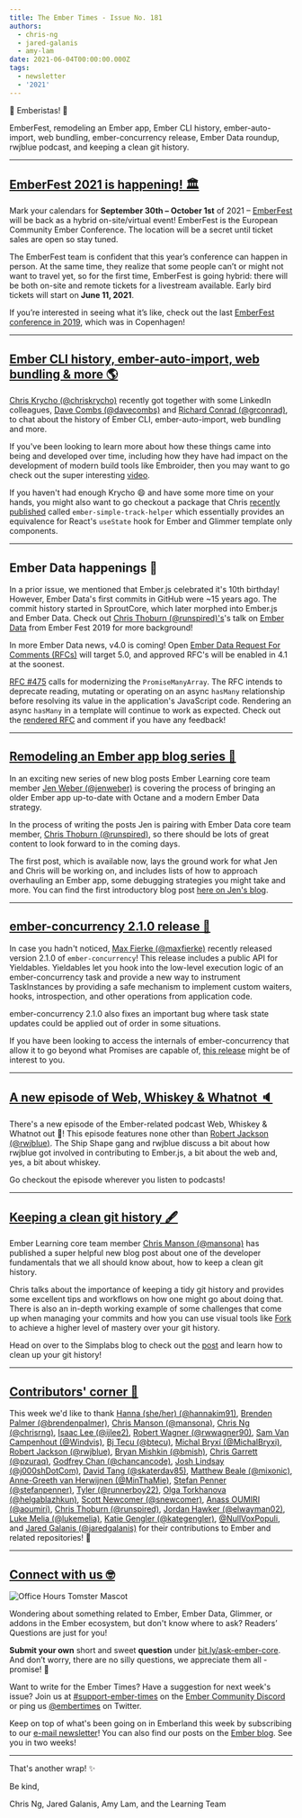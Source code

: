 ```yaml
---
title: The Ember Times - Issue No. 181
authors:
  - chris-ng
  - jared-galanis
  - amy-lam
date: 2021-06-04T00:00:00.000Z
tags:
  - newsletter
  - '2021'
---
```


👋 Emberistas! 🐹

EmberFest, remodeling an Ember app, Ember CLI history, ember-auto-import, web bundling, ember-concurrency release, Ember Data roundup, rwjblue podcast, and keeping a clean git history.

---

## [EmberFest 2021 is happening! 🏛️](https://twitter.com/EmberFest/status/1398291012489994241)

Mark your calendars for **September 30th – October 1st** of 2021 – [EmberFest](https://emberfest.eu/) will be back as a hybrid on-site/virtual event! EmberFest is the European Community Ember Conference. The location will be a secret until ticket sales are open so stay tuned.

The EmberFest team is confident that this year’s conference can happen in person. At the same time, they realize that some people can’t or might not want to travel yet, so for the first time, EmberFest is going hybrid: there will be both on-site and remote tickets for a livestream available. Early bird tickets will start on **June 11, 2021**.

If you’re interested in seeing what it’s like, check out the last [EmberFest conference in 2019](https://www.youtube.com/watch?v=8EyI_xyha6k), which was in Copenhagen!

---

## [Ember CLI history, ember-auto-import, web bundling & more 🌎](https://twitter.com/chriskrycho/status/1397991369231138817)

[Chris Krycho (@chriskrycho)](https://github.com/chriskrycho) recently got together with some LinkedIn colleagues, [Dave Combs (@davecombs)](https://github.com/davecombs) and [Richard Conrad (@grconrad)](https://github.com/grconrad), to chat about the history of Ember CLI, ember-auto-import, web bundling and more.

If you've been looking to learn more about how these things came into being and developed over time, including how they have had impact on the development of modern build tools like Embroider, then you may want to go check out the super interesting [video](https://www.youtube.com/watch?v=c5yV1HjGIK0).

If you haven't had enough Krycho 😄 and have some more time on your hands, you might also want to go checkout a package that Chris [recently published](https://twitter.com/chriskrycho/status/1397747097487613952) called `ember-simple-track-helper` which essentially provides an equivalence for React's `useState` hook for Ember and Glimmer template only components.

---

## Ember Data happenings 👀

In a prior issue, we mentioned that Ember.js celebrated it's 10th birthday! However, Ember Data's first commits in GitHub were ~15 years ago. The commit history started in SproutCore, which later morphed into Ember.js and Ember Data. Check out [Chris Thoburn (@runspired)'s](https://github.com/runspired)'s talk on [Ember Data](https://www.youtube.com/watch?v=zbqbsOyLM30) from Ember Fest 2019 for more background!

In more Ember Data news, v4.0 is coming! Open [Ember Data Request For Comments (RFCs)](https://github.com/emberjs/rfcs/pulls?q=is%3Apr+is%3Aopen+label%3AT-ember-data) will target 5.0, and approved RFC's will be enabled in 4.1 at the soonest.

[RFC #475](https://github.com/emberjs/rfcs/pull/745) calls for modernizing the `PromiseManyArray`. The RFC intends to deprecate reading, mutating or operating on an async `hasMany` relationship before resolving its value in the application's JavaScript code. Rendering an async `hasMany` in a template will continue to work as expected. Check out the [rendered RFC](https://github.com/runspired/rfcs/blob/ember-data/deprecate-methods-on-promise-many-array/text/0745-ember-data-deprecate-methods-on-promise-many-array.md) and comment if you have any feedback!

---

## [Remodeling an Ember app blog series 📖](https://twitter.com/jwwweber/status/1400455533627207681)

In an exciting new series of new blog posts Ember Learning core team member [Jen Weber (@jenweber)](https://github.com/jenweber) is covering the process of bringing an older Ember app up-to-date with Octane and a modern Ember Data strategy.

In the process of writing the posts Jen is pairing with Ember Data core team member, [Chris Thoburn (@runspired)](https://github.com/runspired), so there should be lots of great content to look forward to in the coming days.

The first post, which is available now, lays the ground work for what Jen and Chris will be working on, and includes lists of how to approach overhauling an Ember app, some debugging strategies you might take and more. You can find the first introductory blog post [here on Jen's blog](https://www.jenweber.dev/remodeling-an-ember-app---introduction/).

---

## [ember-concurrency 2.1.0 release 🐹](https://twitter.com/m4xm4n/status/1399769152953462790)

<!--alex ignore waiters-waitresses-->
In case you hadn't noticed, [Max Fierke (@maxfierke)](https://github.com/maxfierke) recently released version 2.1.0 of `ember-concurrency`! This release includes a public API for Yieldables. Yieldables let you hook into the low-level execution logic of an ember-concurrency task and provide a new way to instrument TaskInstances by providing a safe mechanism to implement custom waiters, hooks, introspection, and other operations from application code.

ember-concurrency 2.1.0 also fixes an important bug where task state updates could be applied out of order in some situations.

If you have been looking to access the internals of ember-concurrency that allow it to go beyond what Promises are capable of, [this release](https://github.com/machty/ember-concurrency/releases/tag/2.1.0) might be of interest to you.

---

## [A new episode of Web, Whiskey & Whatnot 🔈](https://twitter.com/shipshapecode/status/1397661771146698752)

There's a new episode of the Ember-related podcast Web, Whiskey & Whatnot out 🎉! This episode features none other than [Robert Jackson (@rwjblue)](https://github.com/rwjblue). The Ship Shape gang and rwjblue discuss a bit about how rwjblue got involved in contributing to Ember.js, a bit about the web and, yes, a bit about whiskey.

Go checkout the episode wherever you listen to podcasts!

---

## [Keeping a clean git history 🖋](https://simplabs.com/blog/2021/05/26/keeping-a-clean-git-history/)

Ember Learning core team member [Chris Manson (@mansona)](https://github.com/mansona) has published a super helpful new blog post about one of the developer fundamentals that we all should know about, how to keep a clean git history.

Chris talks about the importance of keeping a tidy git history and provides some excellent tips and workflows on how one might go about doing that. There is also an in-depth working example of some challenges that come up when managing your commits and how you can use visual tools like [Fork](https://git-fork.com/) to achieve a higher level of mastery over your git history.

Head on over to the Simplabs blog to check out the [post](https://simplabs.com/blog/2021/05/26/keeping-a-clean-git-history/) and learn how to clean up your git history!

---

## [Contributors' corner 👏](https://guides.emberjs.com/release/contributing/repositories/)

<p>This week we'd like to thank <a href="https://github.com/hannakim91" rel="noopener noreferrer" target="_blank">Hanna (she/her) (@hannakim91)</a>, <a href="https://github.com/brendenpalmer" rel="noopener noreferrer" target="_blank">Brenden Palmer (@brendenpalmer)</a>, <a href="https://github.com/mansona" rel="noopener noreferrer" target="_blank">Chris Manson (@mansona)</a>, <a href="https://github.com/chrisrng" rel="noopener noreferrer" target="_blank">Chris Ng (@chrisrng)</a>, <a href="https://github.com/ijlee2" rel="noopener noreferrer" target="_blank">Isaac Lee (@ijlee2)</a>, <a href="https://github.com/rwwagner90" rel="noopener noreferrer" target="_blank">Robert Wagner (@rwwagner90)</a>, <a href="https://github.com/Windvis" rel="noopener noreferrer" target="_blank">Sam Van Campenhout (@Windvis)</a>, <a href="https://github.com/btecu" rel="noopener noreferrer" target="_blank">Bj Tecu (@btecu)</a>, <a href="https://github.com/MichalBryxi" rel="noopener noreferrer" target="_blank">Michal Bryxí (@MichalBryxi)</a>, <a href="https://github.com/rwjblue" rel="noopener noreferrer" target="_blank">Robert Jackson (@rwjblue)</a>, <a href="https://github.com/bmish" rel="noopener noreferrer" target="_blank">Bryan Mishkin (@bmish)</a>, <a href="https://github.com/pzuraq" rel="noopener noreferrer" target="_blank">Chris Garrett (@pzuraq)</a>, <a href="https://github.com/chancancode" rel="noopener noreferrer" target="_blank">Godfrey Chan (@chancancode)</a>, <a href="https://github.com/j000shDotCom" rel="noopener noreferrer" target="_blank">Josh Lindsay (@j000shDotCom)</a>, <a href="https://github.com/skaterdav85" rel="noopener noreferrer" target="_blank">David Tang (@skaterdav85)</a>, <a href="https://github.com/mixonic" rel="noopener noreferrer" target="_blank">Matthew Beale (@mixonic)</a>, <a href="https://github.com/MinThaMie" rel="noopener noreferrer" target="_blank">Anne-Greeth van Herwijnen (@MinThaMie)</a>, <a href="https://github.com/stefanpenner" rel="noopener noreferrer" target="_blank">Stefan Penner (@stefanpenner)</a>, <a href="https://github.com/runnerboy22" rel="noopener noreferrer" target="_blank">Tyler (@runnerboy22)</a>, <a href="https://github.com/helgablazhkun" rel="noopener noreferrer" target="_blank">Olga Torkhanova (@helgablazhkun)</a>, <a href="https://github.com/snewcomer" rel="noopener noreferrer" target="_blank">Scott Newcomer (@snewcomer)</a>, <a href="https://github.com/aoumiri" rel="noopener noreferrer" target="_blank">Anass OUMIRI (@aoumiri)</a>, <a href="https://github.com/runspired" rel="noopener noreferrer" target="_blank">Chris Thoburn (@runspired)</a>, <a href="https://github.com/elwayman02" rel="noopener noreferrer" target="_blank">Jordan Hawker (@elwayman02)</a>, <a href="https://github.com/lukemelia" rel="noopener noreferrer" target="_blank">Luke Melia (@lukemelia)</a>, <a href="https://github.com/kategengler" rel="noopener noreferrer" target="_blank">Katie Gengler (@kategengler)</a>, <a href="https://github.com/NullVoxPopuli" rel="noopener noreferrer" target="_blank">@NullVoxPopuli</a>, and <a href="https://github.com/jaredgalanis" rel="noopener noreferrer" target="_blank">Jared Galanis (@jaredgalanis)</a> for their contributions to Ember and related repositories! 💖</p>

---

## [Connect with us 🤓](https://docs.google.com/forms/d/e/1FAIpQLScqu7Lw_9cIkRtAiXKitgkAo4xX_pV1pdCfMJgIr6Py1V-9Og/viewform)

<div class="blog-row">
  <img class="float-right small transparent padded" alt="Office Hours Tomster Mascot" title="Readers' Questions" src="/images/tomsters/officehours.png" />

  <p>Wondering about something related to Ember, Ember Data, Glimmer, or addons in the Ember ecosystem, but don't know where to ask? Readers’ Questions are just for you!</p>

  <p><strong>Submit your own</strong> short and sweet <strong>question</strong> under <a href="https://bit.ly/ask-ember-core" target="rq">bit.ly/ask-ember-core</a>. And don’t worry, there are no silly questions, we appreciate them all - promise! 🤞</p>

  <p>Want to write for the Ember Times? Have a suggestion for next week's issue? Join us at <a href="https://discordapp.com/channels/480462759797063690/485450546887786506">#support-ember-times</a> on the <a href="https://discord.gg/emberjs">Ember Community Discord</a> or ping us <a href="https://twitter.com/embertimes">@embertimes</a> on Twitter.</p>

  <p>Keep on top of what's been going on in Emberland this week by subscribing to our <a href="https://embertimes.substack.com/">e-mail newsletter</a>! You can also find our posts on the <a href="https://blog.emberjs.com/tag/newsletter">Ember blog</a>. See you in two weeks!</p>
</div>

---

That's another wrap! ✨

Be kind,

Chris Ng, Jared Galanis, Amy Lam, and the Learning Team
